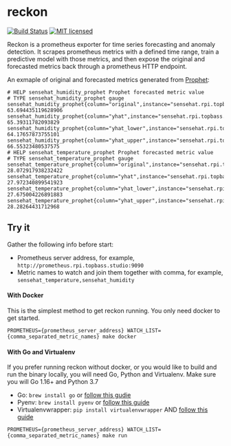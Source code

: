 # reckon

[![Build Status][actions-badge]][actions-url]
[![MIT licensed][mit-badge]][mit-url]

[actions-badge]: https://github.com/waltzofpearls/reckon/workflows/ci/badge.svg
[actions-url]: https://github.com/waltzofpearls/reckon/actions?query=workflow%3Aci+branch%3Amain
[mit-badge]: https://img.shields.io/badge/license-MIT-green.svg
[mit-url]: https://github.com/waltzofpearls/reckon/blob/main/LICENSE

Reckon is a prometheus exporter for time series forecasting and anomaly detection. It scrapes prometheus metrics
with a defined time range, train a predictive model with those metrics, and then expose the original and forecasted
metrics back through a prometheus HTTP endpoint.

An exmaple of original and forecasted metrics generated from [Prophet](https://facebook.github.io/prophet/):

```
# HELP sensehat_humidity_prophet Prophet forecasted metric value
# TYPE sensehat_humidity_prophet gauge
sensehat_humidity_prophet{column="original",instance="sensehat.rpi.topbass.studio:8000",job="sensehat_exporter"} 63.694435119628906
sensehat_humidity_prophet{column="yhat",instance="sensehat.rpi.topbass.studio:8000",job="sensehat_exporter"} 65.39311782093829
sensehat_humidity_prophet{column="yhat_lower",instance="sensehat.rpi.topbass.studio:8000",job="sensehat_exporter"} 64.17657873755101
sensehat_humidity_prophet{column="yhat_upper",instance="sensehat.rpi.topbass.studio:8000",job="sensehat_exporter"} 66.55323480537575
# HELP sensehat_temperature_prophet Prophet forecasted metric value
# TYPE sensehat_temperature_prophet gauge
sensehat_temperature_prophet{column="original",instance="sensehat.rpi.topbass.studio:8000",job="sensehat_exporter"} 28.072917938232422
sensehat_temperature_prophet{column="yhat",instance="sensehat.rpi.topbass.studio:8000",job="sensehat_exporter"} 27.972340899541923
sensehat_temperature_prophet{column="yhat_lower",instance="sensehat.rpi.topbass.studio:8000",job="sensehat_exporter"} 27.675004226891883
sensehat_temperature_prophet{column="yhat_upper",instance="sensehat.rpi.topbass.studio:8000",job="sensehat_exporter"} 28.28264431712968
```

## Try it

Gather the following info before start:

- Prometheus server address, for example, `http://prometheus.rpi.topbass.studio:9090`
- Metric names to watch and join them together with comma, for example, `sensehat_temperature,sensehat_humidity`

#### With Docker

This is the simplest method to get reckon running. You only need docker to get started.

```
PROMETHEUS={prometheus_server_address} WATCH_LIST={comma_separated_metric_names} make docker
```

#### With Go and Virtualenv

If you prefer running reckon without docker, or you would like to build and run the binary locally, you will need
Go, Python and Virtualenv. Make sure you will Go 1.16+ and Python 3.7

- Go: `brew install go` or [follow this gudie](https://golang.org/doc/install)
- Pyenv: `brew install pyenv` or [follow this guide](https://github.com/pyenv/pyenv#installation)
- Virtualenvwrapper: `pip install virtualenvwrapper` AND [follow this guide](https://virtualenvwrapper.readthedocs.io/en/latest/install.html)

```
PROMETHEUS={prometheus_server_address} WATCH_LIST={comma_separated_metric_names} make run
```
